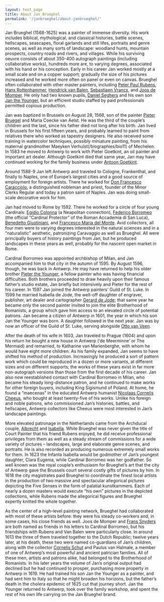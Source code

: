 ```yaml
---
layout: text_page
title: About Jan Brueghel
permalink: '/janbrueghel/about-janbrueghel/'
---
```


Jan Brueghel (1568-1625) was a painter of immense diversity. His work includes biblical, mythological, and classical histories, battle scenes, hellscapes, seascapes, floral garlands and still lifes, portraits and genre scenes, as well as many sorts of landscape: woodland hunts, mountain prospects, country roads and rivers, and villages. While his surviving oeuvre consists of about 350-400 autograph paintings (including collaborative works), hundreds more are, to varying degrees, associated with his hand or his conception. Early in his career Jan worked mostly at a small scale and on a copper support; gradually the size of his pictures increased and he worked more often on panel or even on canvas. Brueghel often collaborated with other master painters, including [Peter Paul Rubens](/biographies/peter-paul-rubens), [Hans Rottenhammer](/biographies/hans-rottenhammer), [Hendrick van Balen](/biographies/hendrick-van-valen), [Sebastiaen Vrancx](/biographies/sebastiaen-vrancx), and [Joos de Momper](/biographies/joos-de-momper). He only had two known pupils, [Daniel Seghers](/biographies/daniel-seghers) and his own son [Jan the Younger](/biographies/jan-brueghel-the-younger), but an efficient studio staffed by paid professionals permitted copious production.

Jan was baptized in Brussels on August 28, 1568, son of the painter [Pieter Bruegel](/pieterbruegel/about-pieterbruegel) and Maria Coecke van Aelst. He was the third of the couple’s children and the last, since his father died not long after his birth. Jan lived in Brussels for his first fifteen years, and probably learned to paint from relatives there who worked as tapestry designers. He also received some training in watercolor techniques, possibly miniature painting, from his maternal grandmother Maeyken Verhulst(/biographies/bio11) of Mechelen. In 1583 he moved to Antwerp to work with Pieter Goetkint, an oil painter and important art dealer. Although Goetkint died that same year, Jan may have continued working for the family business under [Antoon Goetkint](/biographies/antoon-goetkint).

Around 1588-9 Jan left Antwerp and traveled to Cologne, Frankenthal, and finally to Naples, one of Europe’s largest cities and a good source of employment for foreign artists. There he worked for [Don Francesco Caracciolo](/biographies/francesco-caracciolo), a distinguished nobleman and priest, founder of the Minor Clerks Regular and today a patron saint of Naples. Jan was doing small-scale decorative work for him.

Jan had moved to Rome by 1592. There he worked for a circle of four young Cardinals: [Egidio Colonna](/biographies/egidio-colonna) (a Neapolitan connection), [Federico Borromeo](/biographies/federico-borromeo) (the official “Cardinal Protector” of the Roman Accademia di San Luca), [Benedetto Giustiniani](/biographies/benedetto-giustiniani), and [Francesco Maria del Monte](/biographies/francesco-maria-del-monte). Avid collectors, all four men were to varying degrees interested in the natural sciences and in a “naturalistic” aesthetic, patronizing Caravaggio as well as Brueghel. All were principally buyers of history paintings from Jan, but he produced landscapes in these years as well, probably for the nascent open market in Rome.

Cardinal Borromeo was appointed archbishop of Milan, and Jan accompanied him to that city in the autumn of 1595. By August 1596, though, he was back in Antwerp. He may have returned to help his older brother [Pieter the Younger](/biographies/pieter-brueghel-the-younger), a fellow painter who was having financial difficulties. Both brothers proceeded to draw heavily upon their famous father’s studio estate, Jan briefly but intensively and Pieter for the rest of his career. In 1597 Jan joined the Antwerp painters’ Guild of St. Luke. In 1599 he married Isabella de Jode, the well-off daughter of engraver, publisher, art dealer and cartographer [Gerard de Jode](/biographies/gerard-de-jode); that same year he became only the second painter invited to join the elite Brotherhood of Romanists, a group which gave him access to an elevated circle of potential patrons. Jan became a citizen of Antwerp in 1601, the year in which his son Jan the Younger was born. A daughter followed in the next year. Jan was by now an officer of the Guild of St. Luke, serving alongside [Otto van Veen](/biographies/otto-van-veen).

After the death of his wife in 1603, Jan traveled to Prague (1604) and upon his return he bought a new house in Antwerp (‘de Meerminne’ or The Mermaid) and remarried, to Katharine van Marienberghe, with whom he would have eight more children. As his family expanded, Jan seems to have shifted his method of production. Increasingly he produced a sort of pattern work which could be reproduced in a dozen or more variants, at different sizes and on different supports; the works of these years exist in far more non-autograph versions than those from the first decade of his career. Jan also now reestablished contact with Cardinal Borromeo in Milan, who became his steady long-distance patron, and he continued to make works for other foreign buyers, including King Sigismund of Poland. At home, he found a “maecenas” in the educated Antwerp humanist [Nicolaas Cornelis Cheeus](/biographies/nicolaas-cornelis-cheeus), who bought at least twenty-five of his works. Unlike his foreign and noble patrons, who commissioned Jan’s histories, battles, and hellscapes, Antwerp collectors like Cheeus were most interested in Jan’s landscape paintings.

More elevated patronage in the Netherlands came from the Archducal couple, [Albrecht](/biographies/albert-vii-archduke-of-austria) and [Isabella](/biographies/infanta-isabella-clara-eugenia). While Brueghel was never given the title of Court Painter that his friend Rubens enjoyed, he did receive professional privileges from them as well as a steady stream of commissions for a wide variety of pictures – landscapes, large and elaborate genre scenes, and portraits. He is also recorded as producing numerous extremely small works for them. In 1623 the Infanta Isabella would be godmother of Jan’s youngest daughter, Clara Eugenia, while Cardinal Borromeo was her godfather. So well known was the royal couple’s enthusiasm for Brueghel’s art that the city of Antwerp gave the Brussels court several costly gifts of pictures by him. In 1618 the city magistrates paid Brueghel to coordinate the finest local artists in the production of two massive and spectacular allegorical pictures depicting the Five Senses in the form of palatial kunstkammers. Each of nearly a dozen masters would execute “his own” pictures in the depicted collections, while Rubens made the allegorical figures and Brueghel expertly knitted the whole together.

As the center of a high-level painting network, Brueghel had collaborated with most of these artists before: they were his steady co-workers and, in some cases, his close friends as well. Joos de Momper and [Frans Snyders](/biographies/frans-snyders) are both named as friends in his letters to Cardinal Borromeo, but his friendships with Rubens and Van Balen were particularly close. In around 1613 the three of them traveled together to the Dutch Republic; twelve years later, at his death, these two were named co-guardians of Jan’s children, along with the collector [Cornelis Schut](/biographies/cornelis-schut) and Paulus van Halmale, a member of one of Antwerp’s most powerful and ancient patrician families. All of these men, artists and patrons alike, had belonged to the Brotherhood of Romanists. In his later years the volume of Jan’s original output had declined but he had continued to prosper, purchasing more property in Antwerp in 1619. He had trained his son Jan the Younger as a painter, and had sent him to Italy so that he might broaden his horizons, but the father’s death in the cholera epidemic of 1625 cut that journey short. Jan the Younger returned to Antwerp, took over the family workshop, and spent the rest of his own life carrying on the Jan Brueghel brand.